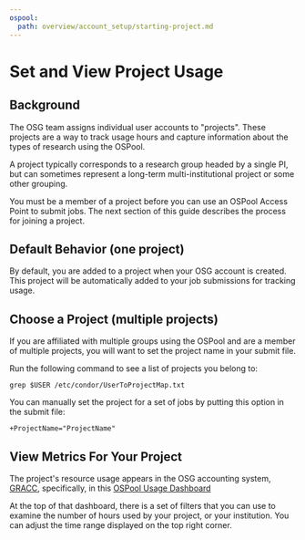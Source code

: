 ```yaml
---
ospool:
  path: overview/account_setup/starting-project.md
---
```


# Set and View Project Usage

## Background

The OSG team assigns individual user accounts to "projects". These projects 
are a way to track usage hours and capture information about the types of 
research using the OSPool. 

A project typically corresponds to a research group headed by a single PI, but can 
sometimes represent a long-term multi-institutional project or some other grouping. 

You must be a member of a project before you can use an OSPool Access Point to submit jobs. 
The next section of this guide describes the process for joining a project. 

## Default Behavior (one project)

By default, you are added to a project when your OSG account is created. This 
project will be automatically added to your job submissions for tracking usage. 

## Choose a Project (multiple projects)

If you are affiliated with multiple groups using the OSPool and are a member of 
multiple projects, you will want to set the project name in your submit file. 

Run the following command to see a list of projects you belong to:

<pre class="term"><code>grep $USER /etc/condor/UserToProjectMap.txt</code></pre>

You can manually set the project for a set of jobs by putting this option in
the submit file:

<pre class="sub"><code>+ProjectName="ProjectName"</code></pre>

## View Metrics For Your Project

The project's resource usage appears in the OSG accounting system, [GRACC](https://gracc.opensciencegrid.org/d/000000074/gracc-home?orgId=1), 
specifically, in this [OSPool Usage 
Dashboard](https://gracc.opensciencegrid.org/d/000000077/open-science-pool-all-usage)

At the top of that dashboard, there is a set of filters that you can use to examine 
the number of hours used by your project, or your institution. You can adjust the time 
range displayed on the top right corner. 
